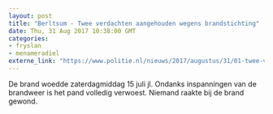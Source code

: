 ```yaml
---
layout: post
title: "Berltsum - Twee verdachten aangehouden wegens brandstichting"
date: Thu, 31 Aug 2017 10:38:00 GMT
categories: 
- fryslan 
- menameradiel 
externe_link: "https://www.politie.nl/nieuws/2017/augustus/31/01-twee-verdachten-aangehouden-wegens-brandstichting.html"
---
```


De brand woedde zaterdagmiddag 15 juli jl. Ondanks inspanningen van de brandweer is het pand volledig verwoest. Niemand raakte bij de brand gewond.

